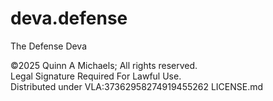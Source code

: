 # deva.defense
The Defense Deva


©2025 Quinn A Michaels; All rights reserved.  
Legal Signature Required For Lawful Use.  
Distributed under VLA:37362958274919455262 LICENSE.md
